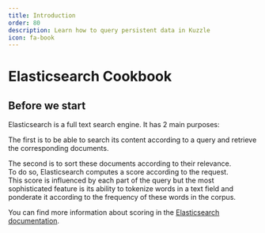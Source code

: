 ```yaml
---
title: Introduction
order: 80
description: Learn how to query persistent data in Kuzzle
icon: fa-book
---
```


# Elasticsearch Cookbook

## Before we start

Elasticsearch is a full text search engine. It has 2 main purposes:

The first is to be able to search its content according to a query and retrieve the corresponding documents.

The second is to sort these documents according to their relevance.  
To do so, Elasticsearch computes a score according to the request.  
This score is influenced by each part of the query but the most sophisticated feature is its ability to tokenize words in a text field and ponderate it according to the frequency of these words in the corpus.

You can find more information about scoring in the [Elasticsearch documentation](https://www.elastic.co/guide/en/elasticsearch/guide/2.x/scoring-theory.html).
